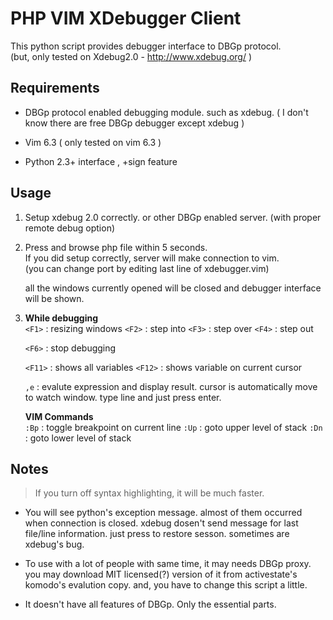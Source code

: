 # PHP VIM XDebugger Client

This python script provides debugger interface to DBGp protocol.  
(but, only tested on Xdebug2.0 - http://www.xdebug.org/ )

## Requirements

 * DBGp protocol enabled debugging module. such as xdebug.
  ( I don't know there are free DBGp debugger except xdebug )

 * Vim 6.3 ( only tested on vim 6.3 )

 * Python 2.3+ interface , +sign feature

## Usage

 1. Setup xdebug 2.0 correctly. or other DBGp enabled server.
   (with proper remote debug option)

 2. Press <F5> and browse php file within 5 seconds.  
    If you did setup correctly, server will make connection to vim.  
    (you can change port by editing last line of xdebugger.vim)

    all the windows currently opened will be closed and debugger interface will be shown.

 3. **While debugging**  
    `<F1>` : resizing windows
    `<F2>` : step into
    `<F3>` : step over
    `<F4>` : step out

    `<F6>` : stop debugging

    `<F11>` : shows all variables
    `<F12>` : shows variable on current cursor 

    `,e` : evalute expression and display result. cursor is automatically move to watch window. type line and just press enter.

    **VIM Commands**  
    `:Bp`    : toggle breakpoint on current line
    `:Up`    : goto upper level of stack
    `:Dn`    : goto lower level of stack

## Notes

 > If you turn off syntax highlighting, it will be much faster.  

 * You will see python's exception message. almost of them occurred when connection is closed. 
   xdebug dosen't send message for last file/line information.
   just press <F6> to restore sesson. sometimes are xdebug's bug.
 
 * To use with a lot of people with same time, it may needs DBGp proxy. you may download 
   MIT licensed(?) version of it from activestate's komodo's evalution copy. and, you 
   have to change this script a little.

 * It doesn't have all features of DBGp. Only the essential parts.

